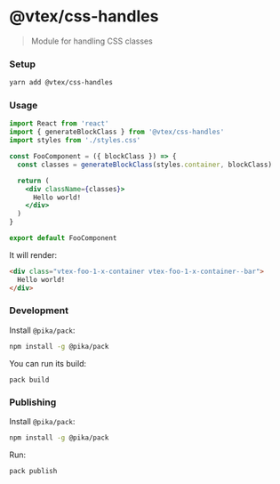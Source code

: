# @vtex/css-handles

> Module for handling CSS classes

### Setup

```sh
yarn add @vtex/css-handles
```

### Usage

```jsx
import React from 'react'
import { generateBlockClass } from '@vtex/css-handles'
import styles from './styles.css'

const FooComponent = ({ blockClass }) => {
  const classes = generateBlockClass(styles.container, blockClass)

  return (
    <div className={classes}>
      Hello world!
    </div>
  )
}

export default FooComponent
```

It will render:

```html
<div class="vtex-foo-1-x-container vtex-foo-1-x-container--bar">
  Hello world!
</div>
```

### Development

Install `@pika/pack`:

```sh
npm install -g @pika/pack
```

You can run its build:

```
pack build
```

### Publishing

Install `@pika/pack`:

```sh
npm install -g @pika/pack
```

Run:

```
pack publish
```
